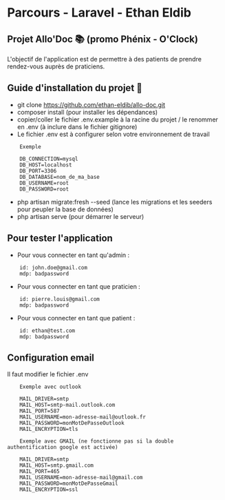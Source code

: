 # Parcours - Laravel - Ethan Eldib

## Projet Allo'Doc 📚 (promo Phénix - O'Clock)

L'objectif de l'application est de permettre à des patients de prendre rendez-vous auprès de praticiens.

## Guide d'installation du projet 🎯

- git clone https://github.com/ethan-eldib/allo-doc.git
- composer install (pour installer les dépendances)
- copier/coller le fichier .env.example à la racine du projet / le renommer en .env (à inclure dans le fichier gitignore)
- Le fichier .env est à configurer selon votre environnement de travail
```
    Exemple
    
    DB_CONNECTION=mysql
    DB_HOST=localhost
    DB_PORT=3306
    DB_DATABASE=nom_de_ma_base
    DB_USERNAME=root
    DB_PASSWORD=root
```
- php artisan migrate:fresh --seed (lance les migrations et les seeders pour peupler la base de données)
- php artisan serve (pour démarrer le serveur)

## Pour tester l'application 

- Pour vous connecter en tant qu'admin :
```
    id: john.doe@gmail.com
    mdp: badpassword
```
- Pour vous connecter en tant que praticien :
```
    id: pierre.louis@gmail.com
    mdp: badpassword
```
- Pour vous connecter en tant que patient :
```
    id: ethan@test.com
    mdp: badpassword
```
## Configuration email

Il faut modifier le fichier .env 
```
    Exemple avec outlook
    
    MAIL_DRIVER=smtp
    MAIL_HOST=smtp-mail.outlook.com
    MAIL_PORT=587
    MAIL_USERNAME=mon-adresse-mail@outlook.fr
    MAIL_PASSWORD=monMotDePasseOutlook
    MAIL_ENCRYPTION=tls
    
    Exemple avec GMAIL (ne fonctionne pas si la double authentification google est activée)
    
    MAIL_DRIVER=smtp
    MAIL_HOST=smtp.gmail.com
    MAIL_PORT=465
    MAIL_USERNAME=mon-adresse-mail@gmail.com
    MAIL_PASSWORD=monMotDePasseGmail
    MAIL_ENCRYPTION=ssl
```